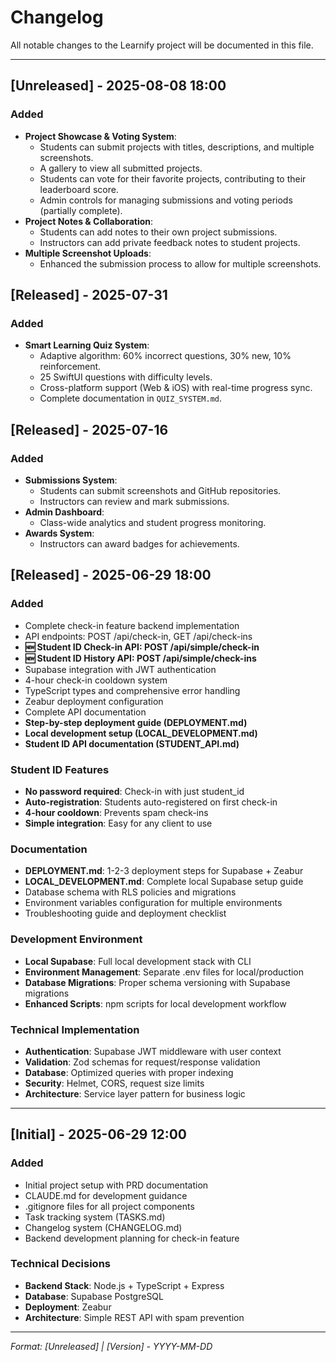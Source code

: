 # Changelog

All notable changes to the Learnify project will be documented in this file.

---

## [Unreleased] - 2025-08-08 18:00

### Added
- **Project Showcase & Voting System**:
    - Students can submit projects with titles, descriptions, and multiple screenshots.
    - A gallery to view all submitted projects.
    - Students can vote for their favorite projects, contributing to their leaderboard score.
    - Admin controls for managing submissions and voting periods (partially complete).
- **Project Notes & Collaboration**:
    - Students can add notes to their own project submissions.
    - Instructors can add private feedback notes to student projects.
- **Multiple Screenshot Uploads**:
    - Enhanced the submission process to allow for multiple screenshots.

## [Released] - 2025-07-31

### Added
- **Smart Learning Quiz System**:
    - Adaptive algorithm: 60% incorrect questions, 30% new, 10% reinforcement.
    - 25 SwiftUI questions with difficulty levels.
    - Cross-platform support (Web & iOS) with real-time progress sync.
    - Complete documentation in `QUIZ_SYSTEM.md`.

## [Released] - 2025-07-16

### Added
- **Submissions System**:
    - Students can submit screenshots and GitHub repositories.
    - Instructors can review and mark submissions.
- **Admin Dashboard**:
    - Class-wide analytics and student progress monitoring.
- **Awards System**:
    - Instructors can award badges for achievements.

## [Released] - 2025-06-29 18:00

### Added
- Complete check-in feature backend implementation
- API endpoints: POST /api/check-in, GET /api/check-ins
- **🆕 Student ID Check-in API: POST /api/simple/check-in**
- **🆕 Student ID History API: POST /api/simple/check-ins**
- Supabase integration with JWT authentication
- 4-hour check-in cooldown system
- TypeScript types and comprehensive error handling
- Zeabur deployment configuration
- Complete API documentation
- **Step-by-step deployment guide (DEPLOYMENT.md)**
- **Local development setup (LOCAL_DEVELOPMENT.md)**
- **Student ID API documentation (STUDENT_API.md)**

### Student ID Features
- **No password required**: Check-in with just student_id
- **Auto-registration**: Students auto-registered on first check-in
- **4-hour cooldown**: Prevents spam check-ins
- **Simple integration**: Easy for any client to use

### Documentation
- **DEPLOYMENT.md**: 1-2-3 deployment steps for Supabase + Zeabur
- **LOCAL_DEVELOPMENT.md**: Complete local Supabase setup guide
- Database schema with RLS policies and migrations
- Environment variables configuration for multiple environments
- Troubleshooting guide and deployment checklist

### Development Environment
- **Local Supabase**: Full local development stack with CLI
- **Environment Management**: Separate .env files for local/production
- **Database Migrations**: Proper schema versioning with Supabase migrations
- **Enhanced Scripts**: npm scripts for local development workflow

### Technical Implementation
- **Authentication**: Supabase JWT middleware with user context
- **Validation**: Zod schemas for request/response validation
- **Database**: Optimized queries with proper indexing
- **Security**: Helmet, CORS, request size limits
- **Architecture**: Service layer pattern for business logic

---

## [Initial] - 2025-06-29 12:00

### Added
- Initial project setup with PRD documentation
- CLAUDE.md for development guidance
- .gitignore files for all project components
- Task tracking system (TASKS.md)
- Changelog system (CHANGELOG.md)
- Backend development planning for check-in feature

### Technical Decisions
- **Backend Stack**: Node.js + TypeScript + Express
- **Database**: Supabase PostgreSQL
- **Deployment**: Zeabur
- **Architecture**: Simple REST API with spam prevention

---

*Format: [Unreleased] | [Version] - YYYY-MM-DD*